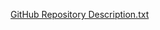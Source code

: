 [GitHub Repository Description.txt](https://github.com/user-attachments/files/18115090/GitHub.Repository.Description.txt)
 
